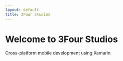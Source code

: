 ```yaml
---
layout: default
title: 3Four Studios
---
```

<!-- <div class="blurb">
    <h1>Welcome to 3Four Studios</h1>
    <p>Cross-platform mobile development using Xamarin</p>
</div> --><!-- /.blurb -->

# Welcome to 3Four Studios

Cross-platform mobile development using Xamarin